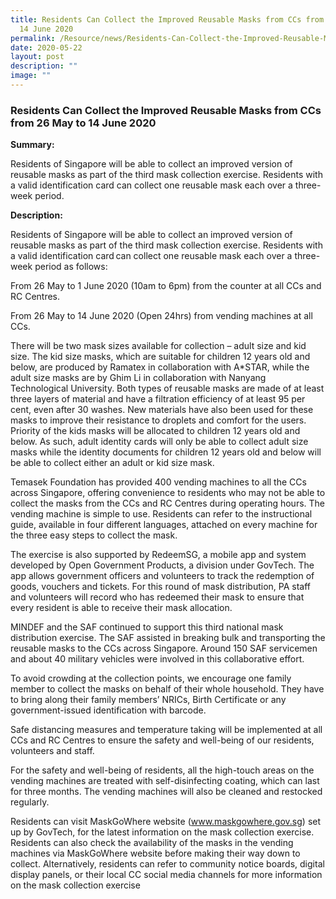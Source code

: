 ```yaml
---
title: Residents Can Collect the Improved Reusable Masks from CCs from 26 May to
  14 June 2020
permalink: /Resource/news/Residents-Can-Collect-the-Improved-Reusable-Masks-from-CCs-from-26May-to-14June2020/
date: 2020-05-22
layout: post
description: ""
image: ""
---
```

### Residents Can Collect the Improved Reusable Masks from CCs from 26 May to 14 June 2020 

**Summary:**

Residents of Singapore will be able to collect an improved version of reusable masks as part of the third mask collection exercise. Residents with a valid identification card can collect one reusable mask each over a three-week period.


**Description:**

Residents of Singapore will be able to collect an improved version of reusable masks as part of the third mask collection exercise. Residents with a valid identification card can collect one reusable mask each over a three-week period as follows: 

From 26 May to 1 June 2020 (10am to 6pm) from the counter at all CCs and RC Centres. 

From 26 May to 14 June 2020 (Open 24hrs) from vending machines at all CCs. 

There will be two mask sizes available for collection – adult size and kid size. The kid size masks, which are suitable for children 12 years old and below, are produced by Ramatex in collaboration with A*STAR, while the adult size masks are by Ghim Li in collaboration with Nanyang Technological University. Both types of reusable masks are made of at least three layers of material and have a filtration efficiency of at least 95 per cent, even after 30 washes. New materials have also been used for these masks to improve their resistance to droplets and comfort for the users.  Priority of the kids masks will be allocated to children 12 years old and below. As such, adult identity cards will only be able to collect adult size masks while the identity documents for children 12 years old and below will be able to collect either an adult or kid size mask.  

Temasek Foundation has provided 400 vending machines to all the CCs across Singapore, offering convenience to residents who may not be able to collect the masks from the CCs and RC Centres during operating hours. The vending machine is simple to use. Residents can refer to the instructional guide, available in four different languages, attached on every machine for the three easy steps to collect the mask.  

The exercise is also supported by RedeemSG, a mobile app and system developed by Open Government Products, a division under GovTech. The app allows government officers and volunteers to track the redemption of goods, vouchers and tickets. For this round of mask distribution, PA staff and volunteers will record who has redeemed their mask to ensure that every resident is able to receive their mask allocation. 

MINDEF and the SAF continued to support this third national mask distribution exercise. The SAF assisted in breaking bulk and transporting the reusable masks to the CCs across Singapore. Around 150 SAF servicemen and about 40 military vehicles were involved in this collaborative effort.  

To avoid crowding at the collection points, we encourage one family member to collect the masks on behalf of their whole household. They have to bring along their family members’ NRICs, Birth Certificate or any government-issued identification with barcode.  

Safe distancing measures and temperature taking will be implemented at all CCs and RC Centres to ensure the safety and well-being of our residents, volunteers and staff.  

For the safety and well-being of residents, all the high-touch areas on the vending machines are treated with self-disinfecting coating, which can last for three months. The vending machines will also be cleaned and restocked regularly.  

Residents can visit MaskGoWhere website (www.maskgowhere.gov.sg) set up by GovTech, for the latest information on the mask collection exercise. Residents can also check the availability of the masks in the vending machines via MaskGoWhere website before making their way down to collect. Alternatively, residents can refer to community notice boards, digital display panels, or their local CC social media channels for more information on the mask collection exercise